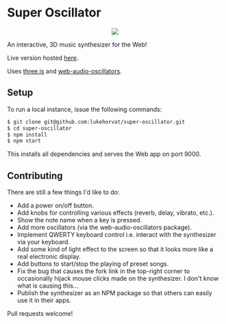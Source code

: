 # Super Oscillator

<p align="center">
  <img src="https://i.imgur.com/QqcEvAT.gif">
</p>

An interactive, 3D music synthesizer for the Web!

Live version hosted [here](https://lukehorvat.github.io/super-oscillator).

Uses [three.js](https://threejs.org) and [web-audio-oscillators](https://github.com/lukehorvat/web-audio-oscillators).

## Setup

To run a local instance, issue the following commands:

```bash
$ git clone git@github.com:lukehorvat/super-oscillator.git
$ cd super-oscillator
$ npm install
$ npm start
```

This installs all dependencies and serves the Web app on port 9000.

## Contributing

There are still a few things I'd like to do:

- Add a power on/off button.
- Add knobs for controlling various effects (reverb, delay, vibrato, etc.).
- Show the note name when a key is pressed.
- Add more oscillators (via the web-audio-oscillators package).
- Implement QWERTY keyboard control i.e. interact with the synthesizer via your keyboard.
- Add some kind of light effect to the screen so that it looks more like a real electronic display.
- Add buttons to start/stop the playing of preset songs.
- Fix the bug that causes the fork link in the top-right corner to occasionally hijack mouse clicks made on the synthesizer. I don't know what is causing this...
- Publish the synthesizer as an NPM package so that others can easily use it in their apps.

Pull requests welcome!
